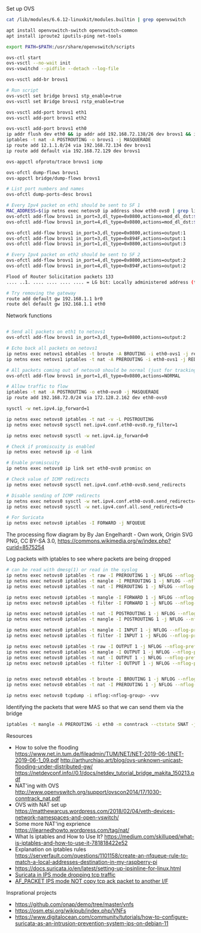 Set up OVS
```bash
cat /lib/modules/6.6.12-linuxkit/modules.builtin | grep openvswitch

apt install openvswitch-switch openvswitch-common
apt install iproute2 iputils-ping net-tools

export PATH=$PATH:/usr/share/openvswitch/scripts

ovs-ctl start
ovs-vsctl --no-wait init
ovs-vswitchd --pidfile --detach --log-file

ovs-vsctl add-br brovs1

# Run script
ovs-vsctl set bridge brovs1 stp_enable=true
ovs-vsctl set Bridge brovs1 rstp_enable=true

ovs-vsctl add-port brovs1 eth1
ovs-vsctl add-port brovs1 eth2

ovs-vsctl add-port brovs1 eth0
ip addr flush dev eth0 && ip addr add 192.168.72.138/26 dev brovs1 && ip link set brovs1 up
iptables -t nat -A POSTROUTING -o brovs1 -j MASQUERADE
ip route add 12.1.1.0/24 via 192.168.72.134 dev brovs1
ip route add default via 192.168.72.129 dev brovs1

ovs-appctl ofproto/trace brovs1 icmp

ovs-ofctl dump-flows brovs1
ovs-appctl bridge/dump-flows brovs1

# List port numbers and names
ovs-ofctl dump-ports-desc brovs1

# Every Ipv4 packet on eth1 should be sent to SF 1
MAC_ADDRESS=$(ip netns exec netovs0 ip address show eth0-ovs0 | grep link/ether | awk '{print $2}')
ovs-ofctl add-flow brovs1 in_port=3,dl_type=0x0800,actions=mod_dl_dst:${MAC_ADDRESS},output:1
ovs-ofctl add-flow brovs1 in_port=4,dl_type=0x0800,actions=mod_dl_dst:${MAC_ADDRESS},output:1

ovs-ofctl add-flow brovs1 in_port=3,dl_type=0x0800,actions=output:1
ovs-ofctl add-flow brovs1 in_port=3,dl_type=0x894F,actions=output:1
ovs-ofctl add-flow brovs1 in_port=1,dl_type=0x0800,actions=output:3

# Every Ipv4 packet on eth2 should be sent to SF 2
ovs-ofctl add-flow brovs1 in_port=4,dl_type=0x0800,actions=output:2
ovs-ofctl add-flow brovs1 in_port=4,dl_type=0x894F,actions=output:2

Flood of Router Solicitation packets 133
.... ..1. .... .... .... .... = LG bit: Locally administered address (this is NOT the factory default)

# Try removing the gateway
route add default gw 192.168.1.1 br0
route del default gw 192.168.1.1 eth0
```

Network functions

```bash

# Send all packets on eth1 to netovs1
ovs-ofctl add-flow brovs1 in_port=3,dl_type=0x0800,actions=output:2

# Echo back all packets on netovs1
ip netns exec netovs1 ebtables -t broute -A BROUTING -i eth0-ovs1 -j redirect --redirect-target DROP
ip netns exec netovs1 iptables -t nat -A PREROUTING -i eth0-ovs1 -j REDIRECT

# All packets coming out of netovs0 should be normal (just for tracking)
ovs-ofctl add-flow brovs1 in_port=1,dl_type=0x0800,actions=NORMAL

# Allow traffic to flow
iptables -t nat -A POSTROUTING -o eth0-ovs0 -j MASQUERADE
ip route add 192.168.72.0/24 via 172.128.2.162 dev eth0-ovs0

sysctl -w net.ipv4.ip_forward=1

ip netns exec netovs0 iptables -t nat -v -L POSTROUTING
ip netns exec netovs0 sysctl net.ipv4.conf.eth0-ovs0.rp_filter=1

ip netns exec netovs0 sysctl -w net.ipv4.ip_forward=0

# Check if promiscuity is enabled
ip netns exec netovs0 ip -d link

# Enable promiscuity
ip netns exec netovs0 ip link set eth0-ovs0 promisc on

# Check value of ICMP redirects
ip netns exec netovs0 sysctl net.ipv4.conf.eth0-ovs0.send_redirects

# Disable sending of ICMP redirects
ip netns exec netovs0 sysctl -w net.ipv4.conf.eth0-ovs0.send_redirects=0
ip netns exec netovs0 sysctl -w net.ipv4.conf.all.send_redirects=0

# For Suricata
ip netns exec netovs0 iptables -I FORWARD -j NFQUEUE
```

The processing flow diagram by By Jan Engelhardt - Own work, Origin SVG PNG, CC BY-SA 3.0, https://commons.wikimedia.org/w/index.php?curid=8575254

Log packets with iptables to see where packets are being dropped

```bash
# can be read with dmesg(1) or read in the syslog
ip netns exec netovs0 iptables -t raw -I PREROUTING 1 -j NFLOG --nflog-prefix "iptables-raw-prerouting: " --nflog-group 3
ip netns exec netovs0 iptables -t mangle -I PREROUTING 1 -j NFLOG --nflog-prefix "iptables-mangle-prerouting: " --nflog-group 4
ip netns exec netovs0 iptables -t nat -I PREROUTING 1 -j NFLOG --nflog-prefix "iptables-nat-prerouting: " --nflog-group 5

ip netns exec netovs0 iptables -t mangle -I FORWARD 1 -j NFLOG --nflog-prefix "iptables-mangle-forward: " --nflog-group 7
ip netns exec netovs0 iptables -t filter -I FORWARD 1 -j NFLOG --nflog-prefix "iptables-nat-forward: " --nflog-group 8

ip netns exec netovs0 iptables -t nat -I POSTROUTING 1 -j NFLOG --nflog-prefix "iptables-nat-postrouting: " --nflog-group 10
ip netns exec netovs0 iptables -t mangle -I POSTROUTING 1 -j NFLOG --nflog-prefix "iptables-mangle-postrouting: " --nflog-group 11

ip netns exec netovs0 iptables -t mangle -I INPUT 1 -j NFLOG --nflog-prefix "iptables-mangle-input: " --nflog-group 13
ip netns exec netovs0 iptables -t filter -I INPUT 1 -j NFLOG --nflog-prefix "iptables-filter-input: " --nflog-group 14

ip netns exec netovs0 iptables -t raw -I OUTPUT 1 -j NFLOG --nflog-prefix "iptables-raw-output: " --nflog-group 16
ip netns exec netovs0 iptables -t mangle -I OUTPUT 1 -j NFLOG --nflog-prefix "iptables-mangle-output: " --nflog-group 17
ip netns exec netovs0 iptables -t nat -I OUTPUT 1 -j NFLOG --nflog-prefix "iptable-nat-output: " --nflog-group 18
ip netns exec netovs0 iptables -t filter -I OUTPUT 1 -j NFLOG --nflog-prefix "iptables-filter-output: " --nflog-group 19


ip netns exec netovs0 ebtables -t broute -I BROUTING 1 -j NFLOG --nflog-prefix "ebtables-broute-brouting: " --nflog-group 21
ip netns exec netovs0 ebtables -t nat -I PREROUTING 1 -j NFLOG --nflog-prefix "ebtables-broute-brouting: " --nflog-group 22

ip netns exec netovs0 tcpdump -i nflog:<nflog-group> -vvv
```

Identifying the packets that were MAS so that we can send them via the bridge
```bash
iptables -t mangle -A PREROUTING -i eth0 -m conntrack --ctstate SNAT -j NFLOG --nflog-prefix "iptables-conntrack-prerouting: " --nflog-group 25
```
Resources
- How to solve the flooding https://www.net.in.tum.de/fileadmin/TUM/NET/NET-2019-06-1/NET-2019-06-1_09.pdf
http://arthurchiao.art/blog/ovs-unknown-unicast-flooding-under-distributed-gw/
https://netdevconf.info//0.1/docs/netdev_tutorial_bridge_makita_150213.pdf
- NAT'ing with OVS http://www.openvswitch.org/support/ovscon2014/17/1030-conntrack_nat.pdf
- OVS with NAT set up https://matthewarcus.wordpress.com/2018/02/04/veth-devices-network-namespaces-and-open-vswitch/
- Some more NAT'ing exprience https://ilearnedhowto.wordpress.com/tag/nat/
- What Is iptables and How to Use It? https://medium.com/skilluped/what-is-iptables-and-how-to-use-it-781818422e52
- Explanation on iptables rules https://serverfault.com/questions/1101158/create-an-nfqueue-rule-to-match-a-local-addresses-destination-in-my-raspberry-pi
- https://docs.suricata.io/en/latest/setting-up-ipsinline-for-linux.html
- [Suricata in IPS mode dropping tcp traffic](https://forum.suricata.io/t/suricata-in-ips-mode-dropping-tcp-traffic/1335)
- [AF_PACKET IPS mode NOT copy tcp ack packet to another I/F](https://forum.suricata.io/t/af-packet-ips-mode-not-copy-tcp-ack-packet-to-another-i-f/3782)

Insprational projects
- https://github.com/onap/demo/tree/master/vnfs
- https://osm.etsi.org/wikipub/index.php/VNFs
- https://www.digitalocean.com/community/tutorials/how-to-configure-suricata-as-an-intrusion-prevention-system-ips-on-debian-11